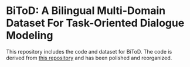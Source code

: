 # BiToD: A Bilingual Multi-Domain Dataset For Task-Oriented Dialogue Modeling

This repository includes the code and dataset for BiToD. The code is derived from [this repository](https://github.com/HLTCHKUST/BiToD) and has been polished and reorganized.